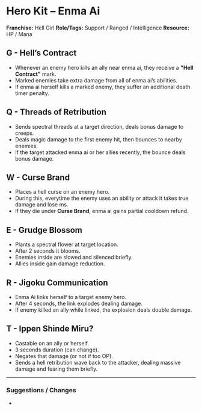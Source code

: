 # Hero Kit – Enma Ai

**Franchise:** Hell Girl
**Role/Tags:** Support / Ranged / Intelligence 
**Resource:** HP / Mana

## G - Hell’s Contract
- Whenever an enemy hero kills an ally near enma ai, they receive a **"Hell Contract"** mark.
- Marked enemies take extra damage from all of enma ai’s abilities.
- If enma ai herself kills a marked enemy, they suffer an additional death timer penalty.

## Q - Threads of Retribution
- Sends spectral threads at a target direction, deals bonus damage to creeps.
- Deals magic damage to the first enemy hit, then bounces to nearby enemies.
- If the target attacked enma ai or her allies recently, the bounce deals bonus damage.

## W - Curse Brand
- Places a hell curse on an enemy hero.
- During this, everytime the enemy uses an ability or attack it takes true damage and lose ms.
- If they die under **Curse Brand**, enma ai gains partial cooldown refund.

## E - Grudge Blossom
- Plants a spectral flower at target location.
- After 2 seconds it blooms.
- Enemies inside  are slowed and silenced briefly.
- Allies inside gain damage reduction.

## R - Jigoku Communication
- Enma Ai links herself to a target enemy hero.
- After 4 seconds, the link explodes dealing damage.
- If enemy killed an ally while linked, the explosion deals double damage.

## T - Ippen Shinde Miru?
- Castable on an ally or herself.
- 3 seconds duration (can change).
- Negates that damage (or not if too OP).
- Sends a hell retribution wave back to the attacker, dealing massive damage and fearing them briefly.

---

### Suggestions / Changes
- <your notes here>